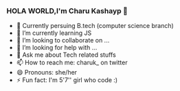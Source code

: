 ### HOLA WORLD,I'm Charu Kashayp 👋

- 🔭 Currently persuing B.tech (computer science branch)
- 🌱 I’m currently learning JS
- 👯 I’m looking to collaborate on ...
- 🤔 I’m looking for help with ...
- 💬 Ask me about Tech related stuffs
- 📫 How to reach me: charuk_ on twitter 
- 😄 Pronouns: she/her
- ⚡ Fun fact: I'm 5'7'' girl who code :)
